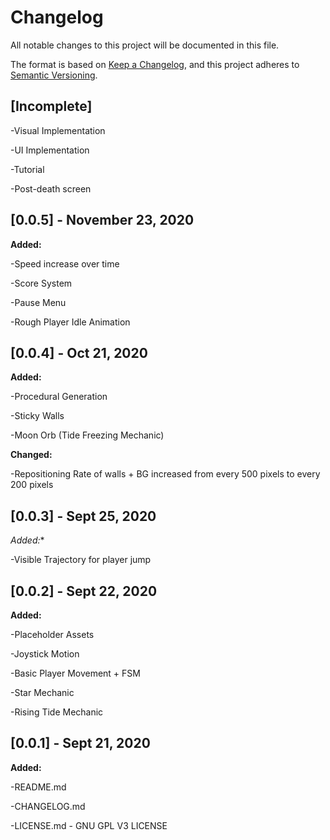 # Changelog
All notable changes to this project will be documented in this file.

The format is based on [Keep a Changelog](https://keepachangelog.com/en/1.0.0/),
and this project adheres to [Semantic Versioning](https://semver.org/spec/v2.0.0.html).

[Incomplete]
---

-Visual Implementation

-UI Implementation

-Tutorial

-Post-death screen


[0.0.5] - November 23, 2020
---
**Added:**

-Speed increase over time

-Score System

-Pause Menu

-Rough Player Idle Animation

[0.0.4] - Oct 21, 2020
---
**Added:**

-Procedural Generation

-Sticky Walls

-Moon Orb (Tide Freezing Mechanic)


**Changed:**

-Repositioning Rate of walls + BG increased from every 500 pixels to every 200 pixels

[0.0.3] - Sept 25, 2020
---

*Added:**

-Visible Trajectory for player jump


[0.0.2] - Sept 22, 2020
---

**Added:**

-Placeholder Assets 

-Joystick Motion

-Basic Player Movement + FSM

-Star Mechanic

-Rising Tide Mechanic


[0.0.1] - Sept 21, 2020
---

**Added:**

-README.md

-CHANGELOG.md

-LICENSE.md - GNU GPL V3 LICENSE

